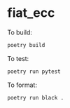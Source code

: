 # fiat_ecc

To build:
```bash
poetry build
```


To test:
```bash
poetry run pytest
```


To format:
```bash
poetry run black .
```

